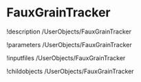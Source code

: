<!-- MOOSE Documentation Stub: Remove this when content is added. -->

# FauxGrainTracker
!description /UserObjects/FauxGrainTracker

!parameters /UserObjects/FauxGrainTracker

!inputfiles /UserObjects/FauxGrainTracker

!childobjects /UserObjects/FauxGrainTracker
